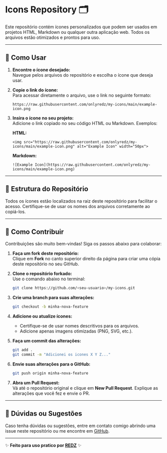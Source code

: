 # Icons Repository 🗂

Este repositório contém ícones personalizados que podem ser usados em projetos HTML, Markdown ou qualquer outra aplicação web. Todos os arquivos estão otimizados e prontos para uso.

---

## 🌟 **Como Usar**

1. **Encontre o ícone desejado:**  
   Navegue pelos arquivos do repositório e escolha o ícone que deseja usar.

2. **Copie o link do ícone:**  
   Para acessar diretamente o arquivo, use o link no seguinte formato:

   ```
   https://raw.githubusercontent.com/onlyredz/my-icons/main/example-icon.png
   ```

3. **Insira o ícone no seu projeto:**  
   Adicione o link copiado no seu código HTML ou Markdown. Exemplos:

   **HTML:**
   ```
   <img src="https://raw.githubusercontent.com/onlyredz/my-icons/main/example-icon.png" alt="Example Icon" width="50px">
   ```

   **Markdown:**
   ```
   ![Example Icon](https://raw.githubusercontent.com/onlyredz/my-icons/main/example-icon.png)
   ```

---

## 📂 **Estrutura do Repositório**

Todos os ícones estão localizados na raiz deste repositório para facilitar o acesso. Certifique-se de usar os nomes dos arquivos corretamente ao copiá-los.

---

## 🤝 **Como Contribuir**

Contribuições são muito bem-vindas! Siga os passos abaixo para colaborar:

1. **Faça um fork deste repositório:**  
   Clique em **Fork** no canto superior direito da página para criar uma cópia deste repositório no seu GitHub.

2. **Clone o repositório forkado:**  
   Use o comando abaixo no terminal:
   ```bash
   git clone https://github.com/<seu-usuario>/my-icons.git
   ```

3. **Crie uma branch para suas alterações:**  
   ```bash
   git checkout -b minha-nova-feature
   ```

4. **Adicione ou atualize ícones:**  
   - Certifique-se de usar nomes descritivos para os arquivos.
   - Adicione apenas imagens otimizadas (PNG, SVG, etc.).

5. **Faça um commit das alterações:**  
   ```bash
   git add .
   git commit -m "Adicionei os icones X Y Z..."
   ```

6. **Envie suas alterações para o GitHub:**  
   ```bash
   git push origin minha-nova-feature
   ```

7. **Abra um Pull Request:**  
   Vá até o repositório original e clique em **New Pull Request**. Explique as alterações que você fez e envie o PR.

---

## 💬 **Dúvidas ou Sugestões**

Caso tenha dúvidas ou sugestões, entre em contato comigo abrindo uma issue neste repositório ou me encontre em [GitHub](https://github.com/onlyredz).

---

✨ **Feito para uso pratico por [REDZ](https://github.com/onlyredz)** ✨
